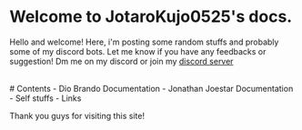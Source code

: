 # Welcome to JotaroKujo0525's docs. 

Hello and welcome! Here, i'm posting some random stuffs and probably some of my discord bots.
Let me know if you have any feedbacks or suggestion! Dm me on my discord or join my [discord server](https://discord.gg/cgjW7Xr2ns)

<br>
# Contents
- Dio Brando Documentation
- Jonathan Joestar Documentation
- Self stuffs
- Links


Thank you guys for visiting this site!
